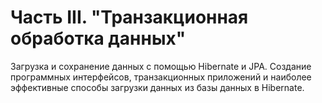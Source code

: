 # Часть III. "Транзакционная обработка данных"
Загрузка и сохранение данных с помощью Hibernate и JPA.
Создание программных интерфейсов, транзакционных приложений и наиболее эффективные способы загрузки данных из базы данных в Hibernate.